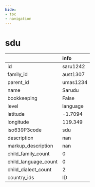 ```yaml
---
hide:
- toc
- navigation
---
```

# sdu
|                      | info     |
|:---------------------|:---------|
| id                   | saru1242 |
| family_id            | aust1307 |
| parent_id            | umas1234 |
| name                 | Sarudu   |
| bookkeeping          | False    |
| level                | language |
| latitude             | -1.7094  |
| longitude            | 119.349  |
| iso639P3code         | sdu      |
| description          | nan      |
| markup_description   | nan      |
| child_family_count   | 0        |
| child_language_count | 0        |
| child_dialect_count  | 2        |
| country_ids          | ID       |